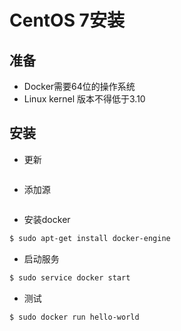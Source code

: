 # CentOS 7安装

## 准备
- Docker需要64位的操作系统
- Linux kernel 版本不得低于3.10

## 安装
- 更新
```bash

```

- 添加源
```bash
```

- 安装docker
```bash
$ sudo apt-get install docker-engine
```

- 启动服务
```bash
$ sudo service docker start
```

- 测试
```bash
$ sudo docker run hello-world

